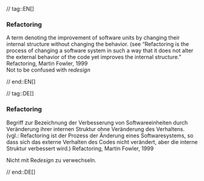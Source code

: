 // tag::EN[]
### Refactoring
A term denoting the improvement of software units by changing their internal structure without changing the behavior. (see
“Refactoring is the process of changing a software system in such a way that it does not alter the external behavior of the code yet improves the internal structure.” Refactoring, Martin Fowler, 1999    
Not to be confused with re*design*



// end::EN[]

// tag::DE[]
### Refactoring

Begriff zur Bezeichnung der Verbesserung von Softwareeinheiten durch
Veränderung ihrer internen Struktur ohne Veränderung des Verhaltens.
(vgl.: Refactoring ist der Prozess der Änderung eines Softwaresystems,
so dass sich das externe Verhalten des Codes nicht verändert, aber die
interne Struktur verbessert wird.) Refactoring, Martin Fowler, 1999

Nicht mit Re*design* zu verwechseln.



// end::DE[]

